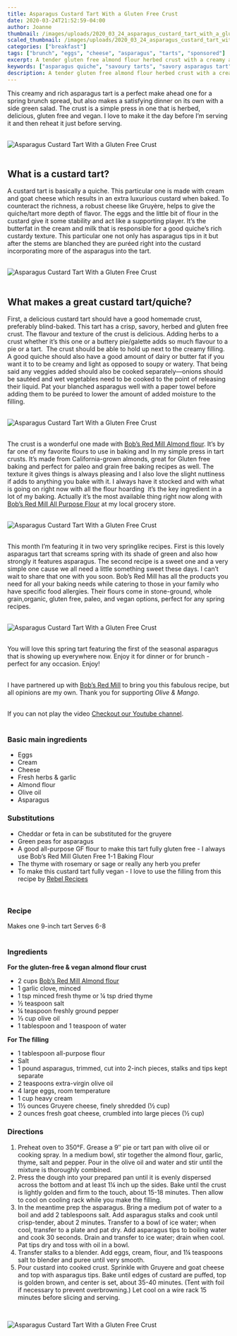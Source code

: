 ```yaml
---
title: Asparagus Custard Tart With a Gluten Free Crust
date: 2020-03-24T21:52:59-04:00
author: Joanne
thumbnail: /images/uploads/2020_03_24_asparagus_custard_tart_with_a_gluten_free_crust_1.jpg
scaled_thumbnail: /images/uploads/2020_03_24_asparagus_custard_tart_with_a_gluten_free_crust_0.jpg
categories: ["breakfast"]
tags: ["brunch", "eggs", "cheese", "asparagus", "tarts", "sponsored"]
excerpt: A tender gluten free almond flour herbed crust with a creamy asparagus custard filling 
keywords: ["asparagus quiche", "savoury tarts", "savory asparagus tart", "gluten free tarts", "almond flour crust"]
description: A tender gluten free almond flour herbed crust with a creamy asparagus custard filling. A great variation on a savory asparagus tart
---
```


This creamy and rich asparagus tart is a perfect make ahead one for a spring brunch spread, but also makes a satisfying dinner on its own with a side green salad. The crust is a simple press in one that is herbed, delicious, gluten free and vegan. I love to make it the day before I’m serving it and then reheat it just before serving. 
</br>
</br>

![Asparagus Custard Tart With a Gluten Free Crust](/images/uploads/2020_03_24_asparagus_custard_tart_with_a_gluten_free_crust_2.jpg)
</br>
</br>

## What is a custard tart? 
A custard tart is basically a quiche. This particular one is made with cream and goat cheese which results in an extra luxurious custard when baked. To counteract the richness, a robust cheese like Gruyère, helps to give the quiche/tart more depth of flavor. The eggs and the little bit of flour in the custard give it some stability and act like a supporting player. It’s the butterfat in the cream and milk that is responsible for a good quiche’s rich custardy texture. This particular one not only has asparagus tips in it but after the stems are blanched they are puréed right into the custard incorporating more of the asparagus into the tart. 
</br>
</br>

![Asparagus Custard Tart With a Gluten Free Crust](/images/uploads/2020_03_24_asparagus_custard_tart_with_a_gluten_free_crust_3.jpg)
</br>
</br>

## What makes a great custard tart/quiche? 
First, a delicious custard tart should have a good homemade crust, preferably blind-baked. This tart has a crisp, savory, herbed and gluten free crust. The flavour and texture of the crust is delicious. Adding herbs to a crust whether it’s this one or a buttery pie/galette adds so much flavour to a pie or a tart.  The crust should be able to hold up next to the creamy filling. A good quiche should also have a good amount of dairy or butter fat if you want it to to be creamy and light as opposed to soupy or watery. That being said any veggies added should also be cooked separately—onions should be sautéed and wet vegetables need to be cooked to the point of releasing their liquid. Pat your blanched asparagus well with a paper towel before adding them to be puréed to lower the amount of added moisture to the filling.  
</br>
</br>

![Asparagus Custard Tart With a Gluten Free Crust](/images/uploads/2020_03_24_asparagus_custard_tart_with_a_gluten_free_crust_4.jpg)
</br>
</br>

The crust is a wonderful one made with <span class="highlight"><a rel="nofollow" href="https://www.bobsredmill.com/almond-meal-flour.html">Bob’s Red Mill Almond flour</a></span>. It’s by far one of my favorite flours to use in baking and In my simple press in tart crusts. It’s made from California-grown almonds, great for Gluten free baking and perfect for paleo and grain free baking recipes as well. The texture it gives things is always pleasing and I also love the slight nuttiness if adds to anything you bake with it. I always have it stocked and with what is going on right now with all the flour hoarding  it’s the key ingredient in a lot of my baking. Actually it’s the most available thing right now along with <span class="highlight"><a rel="nofollow" href="https://www.bobsredmill.com/organic-all-purpose-unbleached-white-flour.html">Bob’s Red Mill All Purpose Flour</a></span> at my local grocery store. 
</br>
</br>

![Asparagus Custard Tart With a Gluten Free Crust](/images/uploads/2020_03_24_asparagus_custard_tart_with_a_gluten_free_crust_5.jpg)
</br>
</br>

This month I’m featuring it in two very springlike recipes. First is this lovely asparagus tart that screams spring with its shade of green and also how strongly it features asparagus. The second recipe is a sweet one and a very simple one cause we all need a little something sweet these days. I can’t wait to share that one with you soon. Bob’s Red Mill has all the products you need for all your baking needs while catering to those in your family who have specific food allergies. Their flours come in stone-ground, whole grain,organic, gluten free, paleo, and vegan options, perfect for any spring recipes. 
</br>
</br>

![Asparagus Custard Tart With a Gluten Free Crust](/images/uploads/2020_03_24_asparagus_custard_tart_with_a_gluten_free_crust_6.jpg)
</br>
</br>

You will love this spring tart featuring the first of the seasonal asparagus that is showing up everywhere now. Enjoy it for dinner or for brunch - perfect for any occasion. Enjoy! 
</br>
</br>

I have partnered up with <span class="highlight"><a rel="nofollow" href="https://www.bobsredmill.com/?utm_source=TheOliveAndMango&utm_medium=influencer&utm_campaign=bobsredmill">Bob’s Red Mill</a></span> to bring you this fabulous recipe, but all opinions are my own. Thank you for supporting _Olive & Mango_.
</br>
</br>
<div class="mv-video-target mv-video-id-r4hpmytwcftaqbxeckxr" data-video-id="r4hpmytwcftaqbxeckxr" data-volume="70" data-ratio="16:9"></div>If you can not play the video <span class="highlight"><a href="https://youtu.be/3AZ1ASBuAq8">Checkout our Youtube channel</a></span>.
</br>
</br>

### Basic main ingredients

* Eggs 
* Cream 
* Cheese 
* Fresh herbs & garlic 
* Almond flour 
* Olive oil 
* Asparagus 

### Substitutions  

* Cheddar or feta in can be substituted for the gruyere 
* Green peas for asparagus
* A good all-purpose GF flour to make this tart fully gluten free - I always use Bob’s Red Mill Gluten Free 1-1 Baking Flour 
* The thyme with rosemary or sage or really any herb you prefer 
* To make this custard tart fully vegan - I love to use the filling from this recipe by [Rebel Recipes](https://www.rebelrecipes.com/vegan-pea-mint-and-asparagus-tart-gluten-free/)
</br>

### Recipe
Makes one 9-inch tart
Serves 6-8
</br>
</br>

### Ingredients

__For the gluten-free & vegan almond flour crust__

* <span itemprop="ingredients">2 cups <span class="highlight"><a rel="nofollow" href="https://www.bobsredmill.com/almond-meal-flour.html">Bob’s Red Mill Almond flour</a></span></span>
* <span itemprop="ingredients">1 garlic clove, minced</span>
* <span itemprop="ingredients">1 tsp minced fresh thyme or &frac14; tsp dried thyme</span>
* <span itemprop="ingredients">½ teaspoon salt</span>
* <span itemprop="ingredients">¼ teaspoon freshly ground pepper</span>
* <span itemprop="ingredients">⅓ cup olive oil</span>
* <span itemprop="ingredients">1 tablespoon and 1 teaspoon of water</span>

__For The filling__

* <span itemprop="ingredients">1 tablespoon all-purpose flour </span>
* <span itemprop="ingredients">Salt</span>
* <span itemprop="ingredients">1 pound asparagus, trimmed, cut into 2-inch pieces, stalks and tips kept separate </span>
* <span itemprop="ingredients">2 teaspoons extra-virgin olive oil </span>
* <span itemprop="ingredients">4 large eggs, room temperature </span>
* <span itemprop="ingredients">1 cup heavy cream </span>
* <span itemprop="ingredients">1&frac12; ounces Gruyere cheese, finely shredded (&frac12; cup) </span>
* <span itemprop="ingredients">2 ounces fresh goat cheese, crumbled into large pieces (&frac12; cup)</span>

### Directions

1. Preheat oven to 350°F. Grease a 9″ pie or tart pan with olive oil or cooking spray. In a medium bowl, stir together the almond flour, garlic, thyme, salt and pepper. Pour in the olive oil and water and stir until the mixture is thoroughly combined.
2. Press the dough into your prepared pan until it is evenly dispersed across the bottom and at least 1¼ inch up the sides. Bake until the crust is lightly golden and firm to the touch, about 15-18 minutes. Then allow to cool on cooling rack while you make the filling. 
3. In the meantime prep the asparagus. Bring a medium pot of water to a boil and add 2 tablespoons salt. Add asparagus stalks and cook until crisp-tender, about 2 minutes. Transfer to a bowl of ice water; when cool, transfer to a plate and pat dry. Add asparagus tips to boiling water and cook 30 seconds. Drain and transfer to ice water; drain when cool. Pat tips dry and toss with oil in a bowl. 
4. Transfer stalks to a blender. Add eggs, cream, flour, and 1&frac14; teaspoons salt to blender and puree until very smooth.
5. Pour custard into cooked crust. Sprinkle with Gruyere and goat cheese and top with asparagus tips. Bake until edges of custard are puffed, top is golden brown, and center is set, about 35-40 minutes. (Tent with foil if necessary to prevent overbrowning.) Let cool on a wire rack 15 minutes before slicing and serving.

</br>

![Asparagus Custard Tart With a Gluten Free Crust](/images/uploads/2020_03_24_asparagus_custard_tart_with_a_gluten_free_crust_7.jpg)